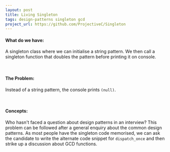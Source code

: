 ```yaml
---
layout: post
title: Living Singleton
tags: design-patterns singleton gcd
project_url: https://github.com/ProjectiveC/Singleton
---
```



#### What do we have:
A singleton class where we can initialise a string pattern. We then call a singleton function that doubles the pattern before printing it on console.

<br />

#### The Problem:
Instead of a string pattern, the console prints ```(null)```.

<br />

#### Concepts:
Who hasn't faced a question about design patterns in an interview? This problem can be followed after a general enquiry about the common design patterns. As most people have the singleton code memorised, we can ask the candidate to write the alternate code snippet for ```dispatch_once``` and then strike up a discussion about GCD functions.

